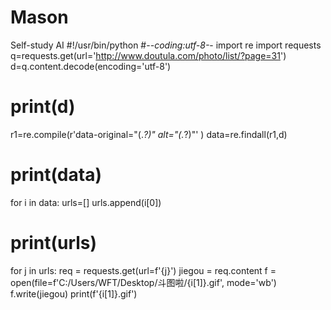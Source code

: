 # Mason
Self-study AI
#!/usr/bin/python
#-*-coding:utf-8-*-
import re
import requests
q=requests.get(url='http://www.doutula.com/photo/list/?page=31')
d=q.content.decode(encoding='utf-8')
# print(d)
r1=re.compile(r'data-original="(.*?)" alt="(.*?)"' )
data=re.findall(r1,d)
# print(data)
for i in data:
urls=[]
urls.append(i[0])
# print(urls)
for j in urls:
req = requests.get(url=f'{j}')
jiegou = req.content
f = open(file=f'C:/Users/WFT/Desktop/斗图啦/{i[1]}.gif', mode='wb')
f.write(jiegou)
print(f'{i[1]}.gif')

